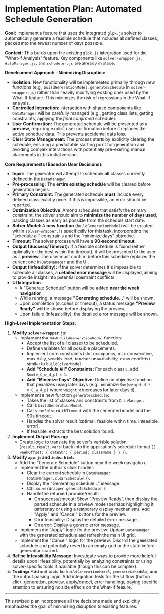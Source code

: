 # Implementation Plan: Automated Schedule Generation

**Goal:** Implement a feature that uses the integrated `glpk.js` solver to automatically generate a feasible schedule that includes all defined classes, packed into the fewest number of days possible.

**Context:** This builds upon the existing `glpk.js` integration used for the "What-If Analysis" feature. Key components like `solver-wrapper.js`, `dataManager.js`, and `scheduler.js` are already in place.

**Development Approach - Minimizing Disruption:**

*   **Isolation:** New functionality will be implemented primarily through *new* functions (e.g., `buildGenerationModel`, `generateSchedule` in `solver-wrapper.js`) rather than heavily modifying existing ones used by the What-If feature. This minimizes the risk of regressions in the What-If analysis.
*   **Controlled Interaction:** Interaction with shared components like `DataManager` will be carefully managed (e.g., getting class lists, getting constraints, applying the *final confirmed* schedule).
*   **User Confirmation:** The generated schedule will be presented as a **preview**, requiring explicit user confirmation before it replaces the active schedule data. This prevents accidental data loss.
*   **Clear State Management:** The process starts by explicitly clearing the schedule, ensuring a predictable starting point for generation and avoiding complex interactions with potentially pre-existing manual placements in this initial version.

**Core Requirements (Based on User Decisions):**

*   **Input:** The generator will attempt to schedule **all** classes currently defined in the `DataManager`.
*   **Pre-processing:** The **entire existing schedule** will be cleared before generation begins.
*   **Primary Constraint:** The generated schedule **must** include every defined class exactly once. If this is impossible, an error should be reported.
*   **Optimization Objective:** Among schedules that satisfy the primary constraint, the solver should aim to **minimize the number of days used**, packing classes as early as possible from the schedule start date.
*   **Solver Model:** A **new function** (`buildGenerationModel`) will be created within `solver-wrapper.js` specifically for this task, incorporating the "schedule all" constraints and the "minimize days" objective.
*   **Timeout:** The solver process will have a **90-second timeout**.
*   **Output (Success/Timeout):** If a feasible schedule is found (either optimally or the best within the timeout), it will be presented to the user as a **preview**. The user must confirm before this schedule replaces the current one in `DataManager` and the UI.
*   **Output (Infeasibility):** If the solver determines it's impossible to schedule all classes, a **detailed error message** will be displayed, aiming to provide insight into potential constraint conflicts.
*   **UI Integration:**
    *   A "Generate Schedule" button will be added **near the week navigation**.
    *   While running, a message **"Generating schedule..."** will be shown.
    *   Upon completion (success or timeout), a status message **"Preview Ready"** will be shown before displaying the preview.
    *   Upon failure (infeasibility), the detailed error message will be shown.

**High-Level Implementation Steps:**

1.  **Modify `solver-wrapper.js`:**
    *   Implement the new `buildGenerationModel` function:
        *   Accept the list of all classes to be scheduled.
        *   Define variables for all possible placements.
        *   Implement core constraints (slot occupancy, max consecutive, max daily, weekly load, teacher unavailability, class conflicts) similar to `buildSolverModel`.
        *   **Add "Schedule All" Constraints:** For each class `C`, add `Sum(v_C_w_d_p) = 1`.
        *   **Add "Minimize Days" Objective:** Define an objective function that penalizes using later days (e.g., minimize `Sum(weight_d * v_C_w_d_p)` where `weight_d` increases for later days `d`).
    *   Implement a new function `generateSchedule`:
        *   Takes the list of classes and constraints from `DataManager`.
        *   Calls `buildGenerationModel`.
        *   Calls `runSolverWithTimeout` with the generated model and the 90s timeout.
        *   Handles the solver result (optimal, feasible within time, infeasible, error).
        *   If feasible, extracts the best solution found.
2.  **Implement Output Parsing:**
    *   Create logic to translate the solver's variable solution (`result.result.vars`) back into the application's schedule format (`{ weekOffset: { dateStr: { period: className } } }`).
3.  **Modify `app.js` and `index.html`:**
    *   Add the "Generate Schedule" button near the week navigation.
    *   Implement the button's click handler:
        *   Clear the current schedule in `DataManager` (`dataManager.clearSchedule()`).
        *   Display the "Generating schedule..." message.
        *   Call `solverWrapper.generateSchedule()`.
        *   Handle the returned promise/result:
            *   On success/timeout: Show "Preview Ready", then display the parsed schedule in a preview mode (perhaps highlighting it differently or using a temporary display mechanism). Add "Apply" and "Cancel" buttons for the preview.
            *   On infeasibility: Display the detailed error message.
            *   On error: Display a generic error message.
    *   Implement the "Apply" logic for the preview: Update `DataManager` with the generated schedule and refresh the main UI grid.
    *   Implement the "Cancel" logic for the preview: Discard the generated schedule and potentially revert to an empty grid or the state before generation started.
4.  **Refine Infeasibility Message:** Investigate ways to provide more helpful details upon infeasibility, potentially by analyzing constraints or using solver-specific tools if available (though this can be complex).
5.  **Testing:** Add unit tests for `buildGenerationModel`, `generateSchedule`, and the output parsing logic. Add integration tests for the UI flow (button click, generation, preview, apply/cancel, error handling), paying specific attention to ensuring no side effects on the What-If feature.

---
This revised plan incorporates all the decisions made and explicitly emphasizes the goal of minimizing disruption to existing features.